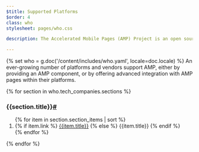 ```yaml
---
$title: Supported Platforms
$order: 4
class: who
stylesheet: pages/who.css

description: The Accelerated Mobile Pages (AMP) Project is an open source initiative that makes it easy for publishers to create mobile-friendly content once and have it load instantly everywhere. – Accelerated Mobile Pages Project

---
```

{% set who = g.doc('/content/includes/who.yaml', locale=doc.locale) %}
An ever-growing number of platforms and vendors support AMP, either by providing an AMP component, or by offering advanced integration with AMP pages within their platforms.

<div>
  {% for section in who.tech_companies.sections %}
  <h3 id="{{section.title|slug}}">{{section.title}}<a href="#{{section.title|slug}}">#</a></h3>
  <ol class="items">
    {% for item in section.section_items | sort %}
      <li class="item">
      {% if item.link %}
        <a href="{{item.link}}">{{item.title}}</a>
      {% else %}
        {{item.title}}
      {% endif %}
      </li>
    {% endfor %}
  </ol>
  {% endfor %}
</div>
